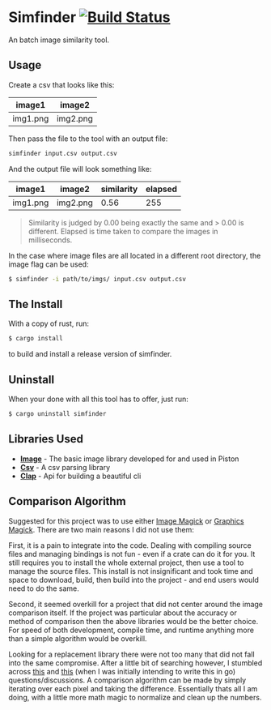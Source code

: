 # Simfinder [![Build Status](https://travis-ci.org/fvumbaca/simfinder.svg?branch=master)](https://travis-ci.org/fvumbaca/simfinder)

An batch image similarity tool.

## Usage

Create a csv that looks like this:

| image1 | image2 |
|--------|--------|
| img1.png|img2.png|


Then pass the file to the tool with an output file:
```bash
simfinder input.csv output.csv
```

And the output file will look something like:

| image1 | image2 | similarity | elapsed |
|--------|--------|------------|---------|
|img1.png|img2.png|0.56|255|

> Similarity is judged by 0.00 being exactly the same and > 0.00 is different.
> Elapsed is time taken to compare the images in milliseconds.

In the case where image files are all located in a different root directory,
the image flag can be used:
```bash
$ simfinder -i path/to/imgs/ input.csv output.csv
```

## The Install

With a copy of rust, run:
```bash
$ cargo install
```
to build and install a release version of simfinder.

## Uninstall

When your done with all this tool has to offer, just run:
```bash
$ cargo uninstall simfinder
```

## Libraries Used
- **[Image](https://github.com/PistonDevelopers/image)** - The basic image library developed for and used in Piston
- **[Csv](https://github.com/BurntSushi/rust-csv)** - A csv parsing library
- **[Clap](https://github.com/kbknapp/clap-rs)** - Api for building a beautiful cli

## Comparison Algorithm

Suggested for this project was to use either [Image Magick](https://en.wikipedia.org/wiki/ImageMagick) or [Graphics Magick](https://en.wikipedia.org/wiki/GraphicsMagick). There are two main reasons I did not use them:

First, it is a pain to integrate into the code. Dealing with compiling source files and managing bindings is not fun - even if a crate can do it for you. It still requires you to install the whole external project, then use a tool to manage the source files. This install is not insignificant and took time and space to download, build, then build into the project - and end users would need to do the same.

Second, it seemed overkill for a project that did not center around the image comparison itself. If the project was particular about the accuracy or method of comparison then the above libraries would be the better choice. For speed of both development, compile time, and runtime anything more than a simple algorithm would be overkill.

Looking for a replacement library there were not too many that did not fall into the same compromise. After a little bit of searching however, I stumbled across [this](https://stackoverflow.com/questions/32680834/how-to-compare-images-with-go) and [this](https://codereview.stackexchange.com/questions/12700/comparing-two-images) (when I was initially intending to write this in go) questions/discussions. A comparison algorithm can be made by simply iterating over each pixel and taking the difference. Essentially thats all I am doing, with a little more math magic to normalize and clean up the numbers.


